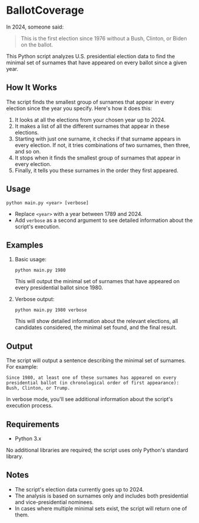 # BallotCoverage

In 2024, someone said:
> This is the first election since 1976 without a Bush, Clinton, or Biden on the ballot.

This Python script analyzes U.S. presidential election data to find the minimal set of surnames that have appeared on every ballot since a given year.

## How It Works

The script finds the smallest group of surnames that appear in every election since the year you specify. Here's how it does this:

1. It looks at all the elections from your chosen year up to 2024.
2. It makes a list of all the different surnames that appear in these elections.
3. Starting with just one surname, it checks if that surname appears in every election. If not, it tries combinations of two surnames, then three, and so on.
4. It stops when it finds the smallest group of surnames that appear in every election.
5. Finally, it tells you these surnames in the order they first appeared.

## Usage

```
python main.py <year> [verbose]
```

- Replace `<year>` with a year between 1789 and 2024.
- Add `verbose` as a second argument to see detailed information about the script's execution.

## Examples

1. Basic usage:
   ```
   python main.py 1980
   ```
   This will output the minimal set of surnames that have appeared on every presidential ballot since 1980.

2. Verbose output:
   ```
   python main.py 1980 verbose
   ```
   This will show detailed information about the relevant elections, all candidates considered, the minimal set found, and the final result.

## Output

The script will output a sentence describing the minimal set of surnames. For example:

```
Since 1980, at least one of these surnames has appeared on every presidential ballot (in chronological order of first appearance): Bush, Clinton, or Trump.
```

In verbose mode, you'll see additional information about the script's execution process.

## Requirements

- Python 3.x

No additional libraries are required; the script uses only Python's standard library.

## Notes

- The script's election data currently goes up to 2024.
- The analysis is based on surnames only and includes both presidential and vice-presidential nominees.
- In cases where multiple minimal sets exist, the script will return one of them.